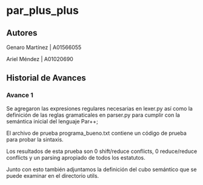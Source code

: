 # par_plus_plus

## Autores

Genaro Martínez | A01566055

Ariel Méndez | A01020690

## Historial de Avances

### Avance 1

Se agregaron las expresiones regulares necesarias en lexer.py así como la definición de las reglas gramaticales en parser.py para cumplir con la semántica inicial del lenguaje Par++;

El archivo de prueba programa_bueno.txt contiene un código de prueba para probar la sintaxis.

Los resultados de esta prueba son 0 shift/reduce conflicts, 0 reduce/reduce conflicts y un parsing apropiado de todos los estatutos.

Junto con esto también adjuntamos la definición del cubo semántico que se puede examinar en el directorio utils.
